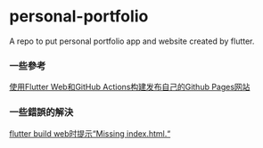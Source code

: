 # personal-portfolio
A repo to put personal portfolio app and website created by flutter.


### 一些參考
[使用Flutter Web和GitHub Actions构建发布自己的Github Pages网站](https://www.jianshu.com/p/b4b4b6dc5a5c)


### 一些錯誤的解決
[flutter build web时提示“Missing index.html.“](https://blog.csdn.net/u010568616/article/details/115241609)